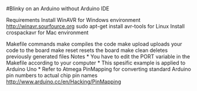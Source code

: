 	
#Blinky on an Arduino without Arduino IDE

Requirements
	Install WinAVR for Windows environment
		http://winavr.sourfource.org
	sudo apt-get install avr-tools for Linux
	Install crospackavr for Mac environment

Makefile commands
	make
		compiles the code
	make upload
		uploads your code to the board
	make reset
		resets the board
	make clean
		deletes previously generated files
Notes
	* You have to edit the PORT variable in the Makefile according to your computer
	* This spesific example is applied to Arduino Uno
	* Refer to Atmega PinMapping for converting standard Arduino pin numbers to actual chip pin names
		http://www.arduino.cc/en/Hacking/PinMapping

